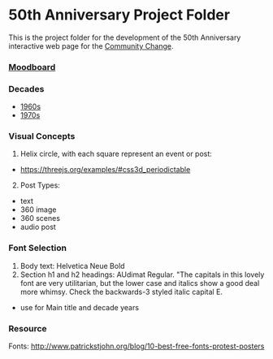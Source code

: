 # 50th Anniversary Project Folder  

This is the project folder for the development of the 50th Anniversary interactive web page for the [Community Change](https://communitychange.org).  


### [Moodboard](TIMELINE/moodboard/)  
### Decades   
  + [1960s](TIMELINE/1960/)    
  + [1970s](TIMELINE/1970/)    
  

### Visual Concepts  

1. Helix circle, with each square represent an event or post:  
  + https://threejs.org/examples/#css3d_periodictable    
  
2. Post Types:
  + text  
  + 360 image  
  + 360 scenes  
  + audio post  
 
### Font Selection    

1. Body text: Helvetica Neue Bold  
2. Section h1 and h2 headings: AUdimat Regular. "The capitals in this lovely font are very utilitarian, but the lower case and italics show a good deal more whimsy. Check the backwards-3 styled italic capital E.  
  + use for Main title and decade years


### Resource  
Fonts:  http://www.patrickstjohn.org/blog/10-best-free-fonts-protest-posters    



  
  
